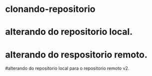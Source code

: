 # clonando-repositorio

# alterando do repositorio local.

# alterando do respositorio remoto.

#alterando do repositorio local para o repositorio remoto v2.
